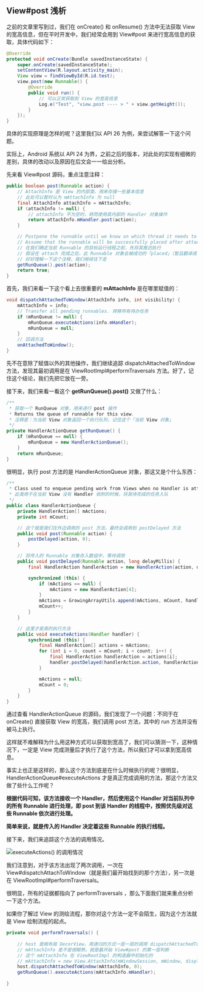 ## View#post 浅析

之前的文章里写到过，我们在 onCreate() 和 onResume() 方法中无法获取 View 的宽高信息，但在平时开发中，我们经常会用到 View#post 来进行宽高信息的获取，具体代码如下：

```java
@Override
protected void onCreate(Bundle savedInstanceState) {
    super.onCreate(savedInstanceState);
    setContentView(R.layout.activity_main);
    View view = findViewById(R.id.test);
    view.post(new Runnable() {
        @Override
        public void run() {
            // 可以正常获取到 View 的宽高信息
            Log.e("Test", "view.post ---- > " + view.getHeight());
        }
    });
}
```

具体的实现原理是怎样的呢？这里我们以 API 26 为例，来尝试解答一下这个问题。

实际上，Android 系统以 API 24 为界，之前之后的版本，对此处的实现有细微的差别，具体的改动以及原因在后文会一一给出分析。

先来看 View#post 源码，重点注意注释：

```java
public boolean post(Runnable action) {
    // AttachInfo 是 View 的内部类，用来存储一些基本信息
    // 此处可以暂时认为 mAttachInfo 为 null
    final AttachInfo attachInfo = mAttachInfo;
    if (attachInfo != null) {
        // attachInfo 不为空时，转而使用其内部的 Handler 对象操作
        return attachInfo.mHandler.post(action);
    }

    // Postpone the runnable until we know on which thread it needs to run.
    // Assume that the runnable will be successfully placed after attach.
    // 在我们确定当前 Runnable 的目标运行线程之前，先将其推迟执行
    // 假设在 attach 完成之后，此 Runnable 对象会被成功的「placed」（暂且翻译成「放置」）
    // 好好理解一下这个注释，我们继续往下走
    getRunQueue().post(action);
    return true;
}
```

首先，我们来看一下这个看上去很重要的 **mAttachInfo** 是在哪里赋值的：

```java
void dispatchAttachedToWindow(AttachInfo info, int visibility) {
    mAttachInfo = info;
    // Transfer all pending runnables. 转移所有待办任务
    if (mRunQueue != null) {
        mRunQueue.executeActions(info.mHandler);
        mRunQueue = null;
    }
    // 回调方法
    onAttachedToWindow();
}
```

先不在意除了赋值以外的其他操作，我们继续追踪 dispatchAttachedToWindow 方法，发现其最初调用是在 ViewRootImpl#performTraversals 方法。好了，记住这个结论，我们先把它放在一旁。



接下来，我们来看一看这个 **getRunQueue().post()** 又做了什么：

```java
/**
 * 获取一个 RunQueue 对象，用来进行 post 操作
 * Returns the queue of runnable for this view.
 * 注释是：为当前 View 对象返回一个执行队列，记住这个「当前 View 对象」
 */
private HandlerActionQueue getRunQueue() {
    if (mRunQueue == null) {
        mRunQueue = new HandlerActionQueue();
    }
    return mRunQueue;
}
```

很明显，执行 post 方法的是 HandlerActionQueue 对象，那这又是个什么东西：

```java
/**
 * Class used to enqueue pending work from Views when no Handler is attached.
 * 此类用于在当前 View 没有 Handler 依附的时候，将其待完成的任务入队
 */
public class HandlerActionQueue {
    private HandlerAction[] mActions;
    private int mCount;

    // 这个就是我们在外边调用的 post 方法，最终会调用到 postDelayed 方法
    public void post(Runnable action) {
        postDelayed(action, 0);
    }

    // 将传入的 Runnable 对象存入数组中，等待调用
    public void postDelayed(Runnable action, long delayMillis) {
        final HandlerAction handlerAction = new HandlerAction(action, delayMillis);

        synchronized (this) {
            if (mActions == null) {
                mActions = new HandlerAction[4];
            }
            mActions = GrowingArrayUtils.append(mActions, mCount, handlerAction);
            mCount++;
        }
    }

    // 这里才是真的执行方法
    public void executeActions(Handler handler) {
        synchronized (this) {
            final HandlerAction[] actions = mActions;
            for (int i = 0, count = mCount; i < count; i++) {
                final HandlerAction handlerAction = actions[i];
                handler.postDelayed(handlerAction.action, handlerAction.delay);
            }

            mActions = null;
            mCount = 0;
        }
    }
}
```

通过查看 HandlerActionQueue 的源码，我们发现了一个问题：不同于在 onCreate() 直接获取 View 的宽高，我们调用 post 方法，其中的 run 方法并没有被马上执行。

这样就不难解释为什么用这种方式可以获取到宽高了，我们可以猜测一下，这种情况下，一定是 View 完成测量后才执行了这个方法，所以我们才可以拿到宽高信息。

事实上也正是这样的，那么这个方法到底是在什么时候执行的呢？很明显，HandlerActionQueue#executeActions 才是真正完成调用的方法，那这个方法又做了些什么工作呢？

**根据代码可知，该方法接收一个 Handler，然后使用这个 Handler 对当前队列中的所有 Runnable 进行处理，即 post 到该 Handler 的线程中，按照优先级对这些 Runnable 依次进行处理。**

**简单来说，就是传入的 Handler 决定着这些 Runnable 的执行线程。**

接下来，我们来追踪这个方法的调用情况。

![executeActions() 的调用情况](http://p5zd0id9p.bkt.clouddn.com/18-8-12/46072598.jpg)

我们注意到，对于该方法出现了两次调用，一次在 View#dispatchAttachToWindow（就是我们最开始找到的那个方法），另一次是在 ViewRootImpl#performTraversals。

很明显，所有的证据都指向了 performTraversals ，那么下面我们就来重点分析一下这个方法。

如果你了解过 View 的测绘流程，那你对这个方法一定不会陌生，因为这个方法就是 View 绘制流程的起点。

```java
private void performTraversals() {
    
    // host 是根布局 DecorView，用递归的方式一层一层的调用 dispatchAttachedToWindow
    // mAttachInfo 是不是很眼熟，就是最开始 View#post 的第一层判断
    // 这个 mAttachInfo 在 ViewRootImpl 的构造器中初始化的
    // mAttachInfo = new View.AttachInfo(mWindowSession, mWindow, display, this, mHandler, this, context);
    host.dispatchAttachedToWindow(mAttachInfo, 0);
    getRunQueue().executeActions(mAttachInfo.mHandler);
    
}
```

